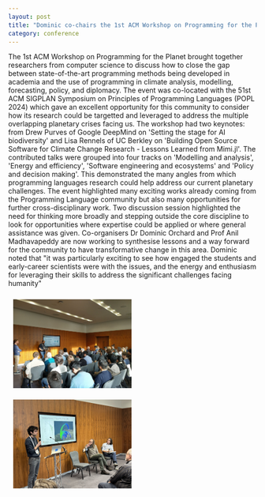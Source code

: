 ```yaml
---
layout: post
title: "Dominic co-chairs the 1st ACM Workshop on Programming for the Planet in London"
category: conference
---
```

The 1st ACM Workshop on Programming for the Planet brought together researchers from computer science to discuss how to close the gap between state-of-the-art programming methods being developed in academia and the use of programming in climate analysis, modelling, forecasting, policy, and diplomacy. The event was co-located with the 51st ACM SIGPLAN Symposium on Principles of Programming Languages (POPL 2024) which gave an excellent opportunity for this community to consider how its research could be targetted and leveraged to address the multiple overlapping planetary crises facing us. The workshop had two keynotes: from Drew Purves of Google DeepMind on 'Setting the stage for AI biodiversity' and Lisa Rennels of UC Berkley on 'Building Open Source Software for Climate Change Research - Lessons Learned from Mimi.jl'. The contributed talks were grouped into four tracks on 'Modelling and analysis', 'Energy and efficiency', 'Software engineering and ecosystems' and 'Policy and decision making'. This demonstrated the many angles from which programming languages research could help address our current planetary challenges. The event highlighted many exciting works already coming from the Programming Language community but also many opportunities for further cross-disciplinary work. Two discussion session highlighted the need for thinking more broadly and stepping outside the core discipline to look for opportunities where expertise could be applied or where general assistance was given. Co-organisers Dr Dominic Orchard and Prof Anil Madhavapeddy are now working to synthesise lessons and a way forward for the community to have transformative change in this area. Dominic noted that "it was particularly exciting to see how engaged the students and early-career scientists were with the issues, and the energy and enthusiasm for leveraging their skills to address the significant challenges facing humanity"

<img src="/assets/images/propl1.jpg" style="max-width:500px;width:25vw;margin:10px;" />
<img src="/assets/images/propl2.png" style="max-width:500px;width:25vw;margin:10px;" />
